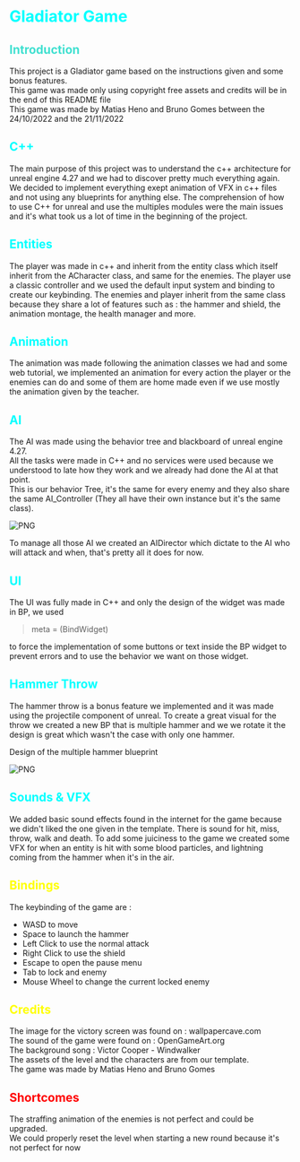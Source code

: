 <h1 style="color:Cyan"> Gladiator Game </h1>

<h2 style="color:turquoise">Introduction </h2>
<p>
This project is a Gladiator game based on the instructions given and some bonus features.<br>
This game was made only using copyright free assets and credits will be in the end of this README file <br>
This game was made by Matias Heno and Bruno Gomes between the 24/10/2022 and the 21/11/2022 <br>
</p>

<h2 style="color:cyan"> C++ </h2>
<p>
The main purpose of this project was to understand the c++ architecture for unreal engine 4.27 and we had to discover pretty much everything again. <br>
We decided to implement everything exept animation of VFX in c++ files and not using any blueprints for anything else.
The comprehension of how to use C++ for unreal and use the multiples modules were the main issues and it's what took us a lot of time in the beginning of the project. <br>
</p>
<h2 style="color:cyan"> Entities </h2>
<p>
The player was made in c++ and inherit from the entity class which itself inherit from the ACharacter class, and same for the enemies.
The player use a classic controller and we used the default input system and binding to create our keybinding.
The enemies and player inherit from the same class because they share a lot of features such as : the hammer and shield, the animation montage, the health manager and more.

</p>
<h2 style="color:cyan"> Animation </h2>
<p>
The animation was made following the animation classes we had and some web tutorial, we implemented an animation for every action the player or the enemies can do and some of them are home made even if we use mostly the animation given by the teacher.
</p>
<h2 style="color:cyan"> AI </h2>
<p>
The AI was made using the behavior tree and blackboard of unreal engine 4.27. <br>
All the tasks were made in C++ and no services were used because we understood to late how they work and we already had done the AI at that point.<br>
This is our behavior Tree, it's the same for every enemy and they also share the same AI_Controller (They all have their own instance but it's the same class). <br>

![PNG](GladiatorGame/Content/Assets/IMG/BB_ReadMe.PNG)

To manage all those AI we created an AIDirector which dictate to the AI who will attack and when, that's pretty all it does for now.
</p>

<h2 style="color:cyan"> UI </h2>
<P>
The UI was fully made in C++ and only the design of the widget was made in BP, we used 

> meta = (BindWidget) 

to force the implementation of some buttons or text inside the BP widget to prevent errors and to use the behavior we want on those widget.
</p>
<h2 style="color:cyan"> Hammer Throw </h2>
</p>
The hammer throw is a bonus feature we implemented and it was made using the projectile component of unreal.
To create a great visual for the throw we created a new BP that is multiple hammer and we we rotate it the design is great which wasn't the case with only one hammer.<br>

Design of the multiple hammer blueprint 

![PNG](GladiatorGame/Content/Assets/IMG/logo.png)

<p>
<h2 style="color:cyan"> Sounds & VFX </h2>
<p>
We added basic sound effects found in the internet for the game because we didn't liked the one given in the template.
There is sound for hit, miss, throw, walk and death.
To add some juiciness to the game we created some VFX for when an entity is hit with some blood particles, and lightning coming from the hammer when it's in the air. 
</p>
<h2 style="color:Yellow"> Bindings </h2>

<p>
The keybinding of the game are :
<ul>
<li> WASD to move 
<li> Space to launch the hammer
<li> Left Click to use the normal attack
<li> Right Click to use the shield
<li> Escape to open the pause menu
<li> Tab to lock and enemy
<li> Mouse Wheel to change the current locked enemy
</ul>
</p>
<h2 style="color:Yellow"> Credits </h2>
<p>
The image for the victory screen was found on : wallpapercave.com <br>
The sound of the game were found on : OpenGameArt.org <br>
The background song : Victor Cooper - Windwalker <br>
The assets of the level and the characters are from our template. <br>
The game was made by Matias Heno and Bruno Gomes <br>
</p>

<h2 style="color:red"> Shortcomes </h2>
<p>
The straffing animation of the enemies is not perfect and could be upgraded. <br>
We could properly reset the level when starting a new round because it's not perfect for now <br>
</p>





